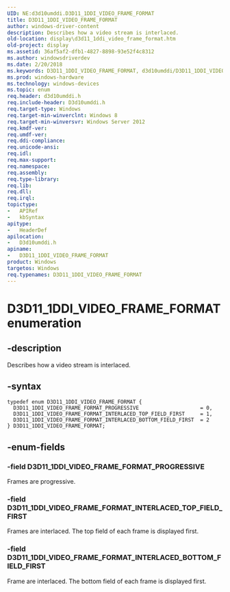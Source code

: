 ```yaml
---
UID: NE:d3d10umddi.D3D11_1DDI_VIDEO_FRAME_FORMAT
title: D3D11_1DDI_VIDEO_FRAME_FORMAT
author: windows-driver-content
description: Describes how a video stream is interlaced.
old-location: display\d3d11_1ddi_video_frame_format.htm
old-project: display
ms.assetid: 36af5af2-dfb1-4827-8898-93e52f4c8312
ms.author: windowsdriverdev
ms.date: 2/20/2018
ms.keywords: D3D11_1DDI_VIDEO_FRAME_FORMAT, d3d10umddi/D3D11_1DDI_VIDEO_FRAME_FORMAT, D3D11_1DDI_VIDEO_FRAME_FORMAT enumeration [Display Devices], d3d10umddi/D3D11_1DDI_VIDEO_FRAME_FORMAT_INTERLACED_TOP_FIELD_FIRST, D3D11_1DDI_VIDEO_FRAME_FORMAT_INTERLACED_TOP_FIELD_FIRST, display.d3d11_1ddi_video_frame_format, d3d10umddi/D3D11_1DDI_VIDEO_FRAME_FORMAT_INTERLACED_BOTTOM_FIELD_FIRST, D3D11_1DDI_VIDEO_FRAME_FORMAT_PROGRESSIVE, d3d10umddi/D3D11_1DDI_VIDEO_FRAME_FORMAT_PROGRESSIVE, D3D11_1DDI_VIDEO_FRAME_FORMAT_INTERLACED_BOTTOM_FIELD_FIRST
ms.prod: windows-hardware
ms.technology: windows-devices
ms.topic: enum
req.header: d3d10umddi.h
req.include-header: D3d10umddi.h
req.target-type: Windows
req.target-min-winverclnt: Windows 8
req.target-min-winversvr: Windows Server 2012
req.kmdf-ver: 
req.umdf-ver: 
req.ddi-compliance: 
req.unicode-ansi: 
req.idl: 
req.max-support: 
req.namespace: 
req.assembly: 
req.type-library: 
req.lib: 
req.dll: 
req.irql: 
topictype:
-	APIRef
-	kbSyntax
apitype:
-	HeaderDef
apilocation:
-	D3d10umddi.h
apiname:
-	D3D11_1DDI_VIDEO_FRAME_FORMAT
product: Windows
targetos: Windows
req.typenames: D3D11_1DDI_VIDEO_FRAME_FORMAT
---
```


# D3D11_1DDI_VIDEO_FRAME_FORMAT enumeration


## -description


Describes how a video stream is interlaced.


## -syntax


````
typedef enum D3D11_1DDI_VIDEO_FRAME_FORMAT { 
  D3D11_1DDI_VIDEO_FRAME_FORMAT_PROGRESSIVE                    = 0,
  D3D11_1DDI_VIDEO_FRAME_FORMAT_INTERLACED_TOP_FIELD_FIRST     = 1,
  D3D11_1DDI_VIDEO_FRAME_FORMAT_INTERLACED_BOTTOM_FIELD_FIRST  = 2
} D3D11_1DDI_VIDEO_FRAME_FORMAT;
````


## -enum-fields




### -field D3D11_1DDI_VIDEO_FRAME_FORMAT_PROGRESSIVE

Frames are progressive.


### -field D3D11_1DDI_VIDEO_FRAME_FORMAT_INTERLACED_TOP_FIELD_FIRST

Frames are interlaced. The top field of each frame is displayed first.


### -field D3D11_1DDI_VIDEO_FRAME_FORMAT_INTERLACED_BOTTOM_FIELD_FIRST

Frame are interlaced. The bottom field of each frame is displayed first.

